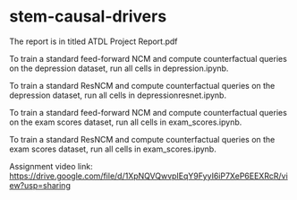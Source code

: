 # stem-causal-drivers

The report is in titled ATDL Project Report.pdf

To train a standard feed-forward NCM and compute counterfactual queries on the depression dataset, run all cells in depression.ipynb.

To train a standard ResNCM and compute counterfactual queries on the depression dataset, run all cells in depressionresnet.ipynb.

To train a standard feed-forward NCM and compute counterfactual queries on the exam scores dataset, run all cells in exam_scores.ipynb.

To train a standard ResNCM and compute counterfactual queries on the exam scores dataset, run all cells in exam_scores.ipynb.

Assignment video link: https://drive.google.com/file/d/1XpNQVQwvpIEqY9FyyI6iP7XeP6EEXRcR/view?usp=sharing 
